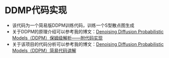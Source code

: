 # DDMP代码实现
- 该代码为一个简易版DDPM训练代码，训练一个S型散点图生成
- 关于DDPM的原理介绍可以参考我的博文：[Denoising Diffusion Probabilistic Models（DDPM）保姆级解析——附代码实现](https://blog.csdn.net/qq_38683460/article/details/140738695?spm=1001.2014.3001.5501)
- 关于该项目的代码分析可以参考我的博文：[Denoising Diffusion Probabilistic Models（DDPM）简易代码讲解](https://blog.csdn.net/qq_38683460/article/details/140779390?spm=1001.2014.3001.5501)
